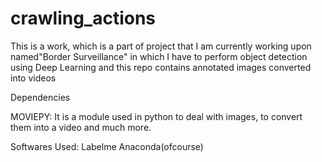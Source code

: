 # crawling_actions
This is a work, which is a part of project that I am currently working upon named"Border Surveillance" in which I have to perform object detection using Deep Learning and this repo contains annotated images converted into videos 

Dependencies

MOVIEPY:
It is a module used in python to deal with images, to convert them into a video and much more.

Softwares Used:
Labelme
Anaconda(ofcourse)

